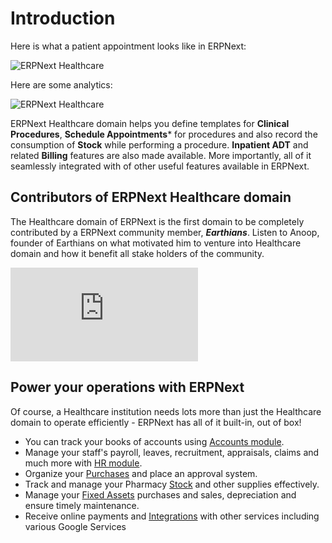 # Introduction

Here is what a patient appointment looks like in ERPNext:

<img class="screenshot" alt="ERPNext Healthcare" src="{{docs_base_url}}/assets/img/healthcare/patient-appointment.png">

Here are some analytics:

<img class="screenshot" alt="ERPNext Healthcare" src="{{docs_base_url}}/assets/img/healthcare/appointment-analytics.png">

ERPNext Healthcare domain helps you define templates for **Clinical Procedures**, **Schedule Appointments*** for procedures and also record the consumption of **Stock** while performing a procedure. **Inpatient ADT** and related **Billing** features are also made available. More importantly, all of it seamlessly integrated with of other useful features available in ERPNext.

## Contributors of ERPNext Healthcare domain
The Healthcare domain of ERPNext is the first domain to be completely contributed by a ERPNext community member, ***Earthians***. Listen to Anoop, founder of Earthians on what motivated him to venture into Healthcare domain and how it benefit all stake holders of the community.

<div>
    <div class='embed-container'>
        <iframe src='https://www.youtube.com/embed/1n4_YqX8ArA' frameborder='0' allowfullscreen>
        </iframe>
    </div>
</div>

## Power your operations with ERPNext
Of course, a Healthcare institution needs lots more than just the Healthcare domain to operate efficiently - ERPNext has all of it built-in, out of box!

- You can track your books of accounts using [Accounts module](/docs/user/manual/en/accounts).
- Manage your staff's payroll, leaves, recruitment, appraisals, claims and much more with [HR module](/docs/user/manual/en/human-resources).
- Organize your [Purchases](/docs/user/manual/en/buying) and place an approval system.
- Track and manage your Pharmacy [Stock](/docs/user/manual/en/stock) and other supplies effectively.
- Manage your [Fixed Assets](/docs/user/manual/en/asset) purchases and sales, depreciation and ensure timely maintenance.
- Receive online payments and [Integrations](/docs/user/manual/en/erpnext_integration) with other services including various Google Services
